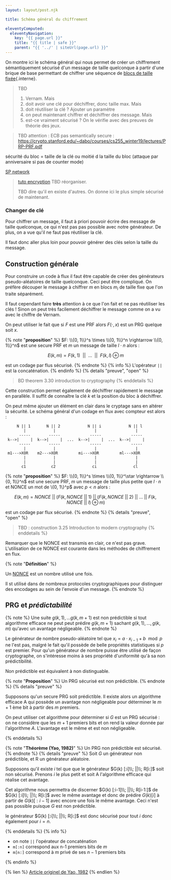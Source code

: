 ```yaml
---
layout: layout/post.njk

title: Schéma général du chiffrement

eleventyComputed:
  eleventyNavigation:
    key: "{{ page.url }}"
    title: "{{ title | safe }}"
    parent: "{{ '../' | siteUrl(page.url) }}"
---
```



On montre ici le schéma général qui nous permet de créer un chiffrement sémantiquement sécurisé d'un message de taille quelconque à partir d'une brique de base permettant de chiffrer une séquence de [blocs de taille fixée](../chiffrer-un-bloc){.interne}.

> TBD
>
> 1. Vernam. Mais
> 2. doit avoir une clé pour déchiffrer, donc taille max. Mais
> 3. doit réutiliser la clé ? Ajouter un paramètre
> 4. on peut maintenant chiffrer et déchiffrer des message. Mais
> 5. est-ce vraiment sécurisé ? On le vérifie avec des preuves de théorie des jeux.

> TBD attention : ECB pas semantically secure : <https://crypto.stanford.edu/~dabo/courses/cs255_winter19/lectures/PRP-PRF.pdf>

sécurité du bloc = taille de la clé ou moitié d la taille du bloc (attaque par anniversaire si pas de counter mode)

[SP network](https://www.youtube.com/watch?v=DLjzI5dX8jc)

> [tuto encryption](https://www.youtube.com/watch?v=oVCCXZfpu-w)
> TBD réorganiser.
>
> TBD dire qu'il en existe d'autres. On donne ici le plus simple sécurisé de maintenant.

### Changer de clé

Pour chiffrer un message, il faut à priori pouvoir écrire des message de taille quelconque, ce qui n'est pas pas possible avec notre générateur. De plus, on a vue qu'il ne faut pas réutiliser la clé.

Il faut donc aller plus loin pour pouvoir générer des clés selon la taille du message.

## Construction générale

Pour construire un code à flux il faut être capable de créer des générateurs pseudo-aléatoires de taille quelconque. Ceci peut être compliqué. On préfère découper le message à chiffrer $m$ en blocs $m_i$ de taille fixe que l'on traite séparément.

Il faut cependant faire **très** attention à ce que l'on fait et ne pas réutiliser les clés ! Sinon on peut très facilement déchiffrer le message comme on a vu avec le chiffre de Vernam.

On peut utiliser le fait que si $F$ est une PRF alors $F(\cdot, x)$ est un PRG quelque soit $x$.

{% note "**proposition**" %}
$F: \\{0, 1\\}^s \times \\{0, 1\\}^n \rightarrow \\{0, 1\\}^n$ est une secure PRF et $m$ un message de taille $l\cdot n$ alors :

$$
E(k, m) = F(k, 1) \ \ ||\ \  \dots \ \ ||\ \  F(k, l) \oplus m
$$

est un codage par flus sécurisé.
{% endnote %}
{% info %}
L'opérateur `||` est la concaténation.
{% endinfo %}
{% details "preuve", "open" %}

> BD theorem 3.30 introduction to cryptography
{% enddetails %}

Cette construction permet également de déchiffrer rapidement le message en parallèle. Il suffit de connaître la clé $k$ et la position du bloc à déchiffrer.

On peut même ajouter un élément en clair dans le cryptage sans en altérer la sécurité. Le schéma général d'un codage en flux avec compteur est alors :

```
     N || 1       N || 2            N || i            N || l
        |            |                 |                 |
      -----        -----             -----             -----
 k-->|     |  k-->|     |  ...  k-->|     |  ...  k-->|     |
      -----        -----             -----             -----
        |            |                 |                 |
 m1--->XOR    m2--->XOR         mi--->XOR         ml--->XOR
        |            |                 |                 |
        |            |                 |                 |
       c1           c2                ci                cl
```

{% note "**proposition**" %}
$F: \\{0, 1\\}^s \times \\{0, 1\\}^\star \rightarrow \\{0, 1\\}^n$ est une secure PRF, $m$ un message de taille plus petite que $l\cdot n$ et $\text{NONCE}$ un mot de \\{0, 1\\}^p$ avec $p<n$ alors :

$$
E(k, m) = NONCE \ ||\  (F(k, NONCE \ ||\  1) \ ||\  (F(k, NONCE \ ||\  2) \ ||\  \dots \ ||\  F(k, NONCE \ ||\  l) \oplus m)
$$

est un codage par flux sécurisé.
{% endnote %}
{% details "preuve", "open" %}

> TBD : construction 3.25 Introduction to modern cryptography
> {% enddetails %}

Remarquer que le $\text{NONCE}$ est transmis en clair, ce n'est pas grave. L'utilisation de ce $\text{NONCE}$ est courante dans les méthodes de chiffrement en flux.

{% note "**Définition**" %}

Un [NONCE](https://en.wikipedia.org/wiki/Cryptographic_nonce) est un nombre utilisé une fois.

Il st utilisé dans de nombreux protocoles cryptographiques pour distinguer des encodages au sein de l'envoie d'un message.
{% endnote %}

## PRG et _prédictabilité_

{% note %}
Une suite $g(k,1), \dots g(k, m + 1)$ est non prédictible si tout algorithme efficace ne peut peut prédire $g(k, m + 1)$ sachant $g(k, 1), \dots, g(k, m)$ qu'avec un avantage négligeable.
{% endnote %}

Le générateur de nombre pseudo-aléatoire tel que $x_i = a \cdot x_{i-1} + b \mod p$ ne l'est pas, malgré le fait qu'il possède de belle propriétés statistiques si $p$ est premier. Pour qu'un générateur de nombre puisse être utilisé de façon cryptographe, on s'intéresse moins à ses propriété d'uniformité qu'à sa non prédictibilité.

Non prédictible est équivalent à non distinguable.

{% note "**Proposition**" %}
Un PRG sécurisé est non prédictible.
{% endnote %}
{% details "preuve" %}

Supposons qu'un secure PRG soit prédictible. Il existe alors un algorithme efficace A qui possède un avantage non négligeable pour déterminer le $m+1$ ème bit à partir des $m$ premiers.

On peut utiliser cet algorithme pour déterminer si $G$ est un PRG sécurisé : on ne considère que les $m+1$ premiers bits et on rend la valeur donnée par l'algorithme $A$. L'avantage est le même et est non négligeable.

{% enddetails %}

{% note "**Théorème (Yao, 1982)**" %}
Un PRG non prédictible est sécurisé.
{% endnote %}
{% details "preuve" %}
Soit $G$ un générateur non prédictible, et R un générateur aléatoire.

Supposons qu'il existe $i$ tel que que le générateur $G(k) [:i]\\; ||\\; R[i:]$ soit non sécurisé. Prenons $i$ le plus petit et soit A l'algorithme efficace qui réalise cet avantage.

Cet algorithme nous permettra de discerner $G(k) [:i-1]\\; ||\\; R[i-1:]$ de $G(k) [:i]\\; ||\\; R[i:]$ avec le même avantage et donc de prédire $G(k) [i]$ à partir de $G(k) [:i-1]$ avec encore une fois le même avantage. Ceci n'est pas possible puisque $G$ est non prédictible.

le générateur $G(k) [:i]\\; ||\\; R[i:]$ est donc sécurisé pour tout $i$ donc également pour $i=n$.

{% enddetails %}
{% info %}

- on note `||` l'opérateur de concaténation
- `m[:n]` correspond aux n-1 premiers bits de $m$
- `m[n:]` correspond à $m$ privé de ses $n-1$ premiers bits

{% endinfo %}

{% lien %}
[Article originel de Yao, 1982](https://www.di.ens.fr/users/phan/secuproofs/yao82.pdf)
{% endlien %}
